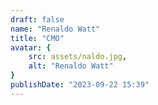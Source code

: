 ```yaml
---
draft: false
name: "Renaldo Watt"
title: "CMO"
avatar: {
    src: assets/naldo.jpg,
    alt: "Renaldo Watt"
}
publishDate: "2023-09-22 15:39"
---
```

